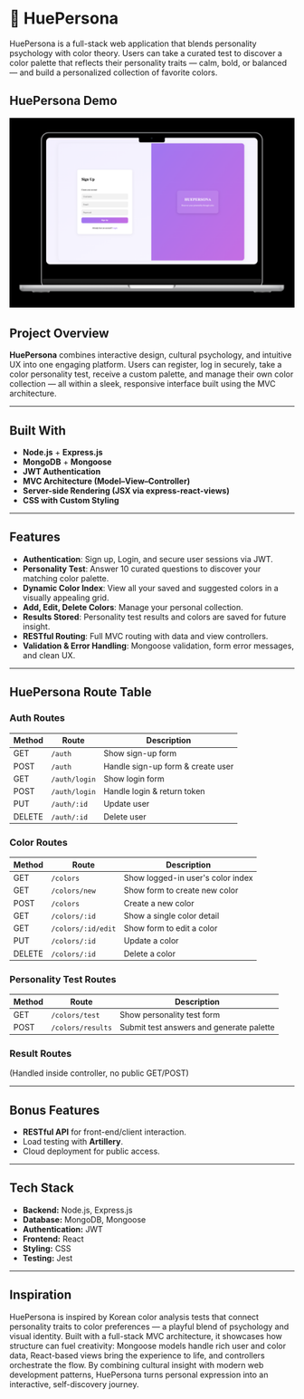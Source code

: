 # 🎨 HuePersona

HuePersona is a full-stack web application that blends personality psychology with color theory. Users can take a curated test to discover a color palette that reflects their personality traits — calm, bold, or balanced — and build a personalized collection of favorite colors.


## HuePersona Demo
![HuePersona Demo](./HuePersona.png)

## Project Overview

**HuePersona** combines interactive design, cultural psychology, and intuitive UX into one engaging platform. Users can register, log in securely, take a color personality test, receive a custom palette, and manage their own color collection — all within a sleek, responsive interface built using the MVC architecture.

---

## Built With

- **Node.js** + **Express.js**
- **MongoDB** + **Mongoose**
- **JWT Authentication**
- **MVC Architecture (Model–View–Controller)**
- **Server-side Rendering (JSX via express-react-views)**
- **CSS with Custom Styling**


---


## Features

-  **Authentication**: Sign up, Login, and secure user sessions via JWT.
-  **Personality Test**: Answer 10 curated questions to discover your matching color palette.
-  **Dynamic Color Index**: View all your saved and suggested colors in a visually appealing grid.
-  **Add, Edit, Delete Colors**: Manage your personal collection.
-  **Results Stored**: Personality test results and colors are saved for future insight.
-  **RESTful Routing**: Full MVC routing with data and view controllers.
-  **Validation & Error Handling**: Mongoose validation, form error messages, and clean UX.

---



 ## HuePersona Route Table
 ### Auth Routes

| Method          | Route         | Description                       | 
| --------------- | --------------| ----------------------------------| 
| GET             | `/auth`       | Show sign-up form                 | 
| POST            | `/auth`       | Handle sign-up form & create user | 
| GET             | `/auth/login` | Show login form                   | 
| POST            | `/auth/login` | Handle login & return token       | 
| PUT             | `/auth/:id`   | Update user                       | 
| DELETE          | `/auth/:id`   | Delete user                       |


### Color Routes

| Method | Route              | Description                      |
| ------ | -------------------| ---------------------------------|
| GET    | `/colors`          | Show logged-in user's color index|
| GET    | `/colors/new`      | Show form to create new color    |
| POST   | `/colors`          | Create a new color               |
| GET    | `/colors/:id`      | Show a single color detail       |
| GET    | `/colors/:id/edit` | Show form to edit a color        | 
| PUT    | `/colors/:id`      | Update a color                   |
| DELETE | `/colors/:id`      | Delete a color                   |


### Personality Test Routes

| Method | Route             | Description                               |
| ------ | ------------------| ------------------------------------------|
| GET    | `/colors/test`    | Show personality test form                |
| POST   | `/colors/results` | Submit test answers and generate palette  |


### Result Routes  
(Handled inside controller, no public GET/POST)

---


## Bonus Features

* **RESTful API** for front-end/client interaction.
* Load testing with **Artillery**.
* Cloud deployment for public access.

---

## Tech Stack

* **Backend:** Node.js, Express.js
* **Database:** MongoDB, Mongoose
* **Authentication:** JWT
* **Frontend:** React
* **Styling:** CSS 
* **Testing:** Jest 

---

## Inspiration

HuePersona is inspired by Korean color analysis tests that connect personality traits to color preferences — a playful blend of psychology and visual identity. Built with a full-stack MVC architecture, it showcases how structure can fuel creativity: Mongoose models handle rich user and color data, React-based views bring the experience to life, and controllers orchestrate the flow. By combining cultural insight with modern web development patterns, HuePersona turns personal expression into an interactive, self-discovery journey.
